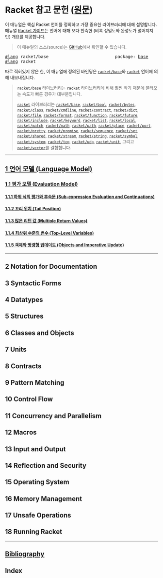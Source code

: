 # Racket 참고 문헌 ([원문](https://docs.racket-lang.org/reference/index.html))

이 매뉴얼은 핵심 Racket 언어를 정의하고 가장 중요한 라이브러리에 대해 설명합니다. 매뉴얼 [Racket 가이드](https://docs.racket-lang.org/guide/index.html)는 언어에 대해 보다 친숙한 (비록 정밀도와 완성도가 떨어지지만) 개요를 제공합니다.

> 이 매뉴얼의 소스(source)는 [GitHub](https://github.com/racket/racket/tree/master/pkgs/racket-doc/scribblings/reference)에서 확인할 수 있습니다.

<pre>
<a href="https://docs.racket-lang.org/guide/Module_Syntax.html#%28part._hash-lang%29">#lang</a> racket/base                          package: <a href="https://pkgs.racket-lang.org/package/base">base</a>
<a href="https://docs.racket-lang.org/guide/Module_Syntax.html#%28part._hash-lang%29">#lang</a> racket
</pre>

따로 적혀있지 않은 한, 이 매뉴얼에 정의된 바인딩은 <code><a href="https://docs.racket-lang.org/reference/index.html">racket/base</a></code>와 <code><a href="https://docs.racket-lang.org/reference/index.html">racket</a></code> 언어에 의해 내보내집니다.

<blockquote>
<code><a href="https://docs.racket-lang.org/reference/index.html">racket/base</a></code> 라이브러리는 <code><a href="https://docs.racket-lang.org/reference/index.html">racket</a></code> 라이브러리에 비해 훨씬 작기 때문에 불러오는 속도가 빠른 경우가 대부분입니다.

<code><a href="https://docs.racket-lang.org/reference/index.html">racket</a></code> 라이브러리는 <code><a href="https://docs.racket-lang.org/reference/index.html">racket/base</a></code>, <code><a href="https://docs.racket-lang.org/reference/booleans.html#%28mod-path._racket%2Fbool%29">racket/bool</a></code>, <code><a href="https://docs.racket-lang.org/reference/bytestrings.html#%28mod-path._racket%2Fbytes%29">racket/bytes</a></code>, <code><a href="https://docs.racket-lang.org/reference/mzlib_class.html">racket/class</a></code>, <code><a href="https://docs.racket-lang.org/reference/Command-Line_Parsing.html">racket/cmdline</a></code>, <code><a href="https://docs.racket-lang.org/reference/contracts.html">racket/contract</a></code>, <code><a href="https://docs.racket-lang.org/reference/dicts.html">racket/dict</a></code>, <code><a href="https://docs.racket-lang.org/reference/Filesystem.html#%28mod-path._racket%2Ffile%29">racket/file</a></code>, <code><a href="https://docs.racket-lang.org/reference/strings.html#%28mod-path._racket%2Fformat%29">racket/format</a></code>, <code><a href="https://docs.racket-lang.org/reference/procedures.html#%28mod-path._racket%2Ffunction%29">racket/function</a></code>, <code><a href="https://docs.racket-lang.org/reference/futures.html">racket/future</a></code>, <code><a href="https://docs.racket-lang.org/reference/include.html">racket/include</a></code>, <code><a href="https://docs.racket-lang.org/reference/keywords.html#%28mod-path._racket%2Fkeyword%29">racket/keyword</a></code>, <code><a href="https://docs.racket-lang.org/reference/pairs.html#%28mod-path._racket%2Flist%29">racket/list</a></code>, <code><a href="https://docs.racket-lang.org/reference/local.html">racket/local</a></code>, <code><a href="https://docs.racket-lang.org/reference/match.html">racket/match</a></code>, <code><a href="https://docs.racket-lang.org/reference/generic-numbers.html#%28mod-path._racket%2Fmath%29">racket/math</a></code>, <code><a href="https://docs.racket-lang.org/reference/More_Path_Utilities.html">racket/path</a></code>, <code><a href="https://docs.racket-lang.org/reference/places.html">racket/place</a></code>, <code><a href="https://docs.racket-lang.org/reference/port-lib.html">racket/port</a></code>, <code><a href="https://docs.racket-lang.org/reference/pretty-print.html">racket/pretty</a></code>, <code><a href="https://docs.racket-lang.org/reference/Delayed_Evaluation.html">racket/promise</a></code>, <code><a href="https://docs.racket-lang.org/reference/sequences.html#%28mod-path._racket%2Fsequence%29">racket/sequence</a></code>, <code><a href="https://docs.racket-lang.org/reference/sets.html">racket/set</a></code>, <code><a href="https://docs.racket-lang.org/reference/shared.html">racket/shared</a></code>, <code><a href="https://docs.racket-lang.org/reference/streams.html">racket/stream</a></code>, <code><a href="https://docs.racket-lang.org/reference/strings.html#%28mod-path._racket%2Fstring%29">racket/string</a></code>, <code><a href="https://docs.racket-lang.org/reference/symbols.html#%28mod-path._racket%2Fsymbol%29">racket/symbol</a></code>, <code><a href="https://docs.racket-lang.org/reference/subprocess.html#%28mod-path._racket%2Fsystem%29">racket/system</a></code>, <code><a href="https://docs.racket-lang.org/reference/tcp.html">racket/tcp</a></code>, <code><a href="https://docs.racket-lang.org/reference/udp.html">racket/udp</a></code>, <code><a href="https://docs.racket-lang.org/reference/mzlib_unit.html">racket/unit</a></code>, 그리고 <code><a href="https://docs.racket-lang.org/reference/vectors.html#%28mod-path._racket%2Fvector%29">racket/vector</a></code>를 결합합니다.
</blockquote>

---

## [1 언어 모델 (Language Model)](language-model/language-model.md)

### [1.1 평가 모델 (Evaluation Model)](language-model/evaluation-model.md)

<h4><a href="evaluation-model.html#sub-expression">1.1.1 하위 식의 평가와 후속문 (Sub-expression Evaluation and Continuations)</a></h4>

<h4><a href="evaluation-model.html#tail-position">1.1.2 꼬리 위치 (Tail Position)</a></h4>

<h4><a href="language-model/evaluation-model.html#multiple-return">1.1.3 많은 리턴 값 (Multiple Return Values)</a></h4>

<h4><a href="language-model/evaluation-model.html#top-level">1.1.4 최상위 수준의 변수 (Top-Level Variables)</a></h4>

<h4><a href="language-model/evaluation-model.html#object-imperative">1.1.5 객체와 명령형 업데이트 (Objects and Imperative Update)</a></h4>

---

## 2 Notation for Documentation

## 3 Syntactic Forms

## 4 Datatypes

## 5 Structures

## 6 Classes and Objects

## 7 Units

## 8 Contracts

## 9 Pattern Matching

## 10 Control Flow

## 11 Concurrency and Parallelism

## 12 Macros

## 13 Input and Output

## 14 Reflection and Security

## 15 Operating System

## 16 Memory Management

## 17 Unsafe Operations

## 18 Running Racket

---

## [Bibliography](https://docs.racket-lang.org/reference/doc-bibliography.html)

## Index
